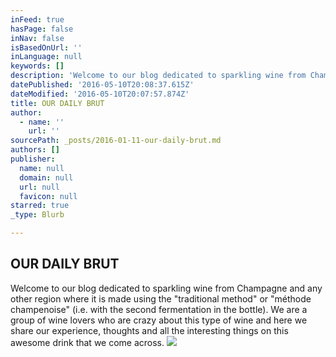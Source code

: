 ```yaml
---
inFeed: true
hasPage: false
inNav: false
isBasedOnUrl: ''
inLanguage: null
keywords: []
description: 'Welcome to our blog dedicated to sparkling wine from Champagne and any other region where it is made using the "traditional method" or "méthode champenoise" (i.e. with the second fermentation in the bottle). We are a group of wine lovers who are crazy about this type of wine and here we share our experience, thoughts and all the interesting things on this awesome drink that we come across.'
datePublished: '2016-05-10T20:08:37.615Z'
dateModified: '2016-05-10T20:07:57.874Z'
title: OUR DAILY BRUT
author:
  - name: ''
    url: ''
sourcePath: _posts/2016-01-11-our-daily-brut.md
authors: []
publisher:
  name: null
  domain: null
  url: null
  favicon: null
starred: true
_type: Blurb

---
```

## OUR DAILY BRUT

Welcome to our blog dedicated to sparkling wine from Champagne and any other region where it is made using the "traditional method" or "méthode champenoise" (i.e. with the second fermentation in the bottle). We are a group of wine lovers who are crazy about this type of wine and here we share our experience, thoughts and all the interesting things on this awesome drink that we come across.
![](https://s3-us-west-2.amazonaws.com/the-grid-img/p/ad167413a40973841f6ffcd4152700acac25dd9b.jpg)